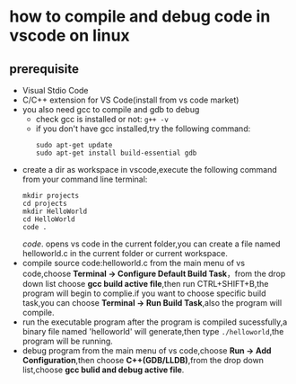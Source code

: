 # how to compile and debug code in vscode on linux
## prerequisite
- Visual Stdio Code
- C/C++ extension for VS Code(install from vs code market)
- you also need gcc to compile and gdb to debug
  - check gcc is installed or not: `g++ -v`
  - if you don't have gcc installed,try the following command:
    ```
    sudo apt-get update
    sudo apt-get install build-essential gdb
    ```
- create a dir as workspace in vscode,execute the following command from your command line terminal:
  ```
  mkdir projects
  cd projects
  mkdir HelloWorld
  cd HelloWorld
  code .
  ```
  *code*. opens vs code in the current folder,you can create a file named helloworld.c in the current folder or current workspace.
- compile source code:helloworld.c
  from the main menu of vs code,choose **Terminal -> Configure Default Build Task**，from the drop down list choose **gcc build active file**,then run CTRL+SHIFT+B,the program will begin to complie.if you want to choose specific build task,you can choose **Terminal -> Run Build Task**,also the program will compile.
- run the executable program
  after the program is compiled sucessfully,a binary file named 'helloworld' will generate,then type  `./helloworld`,the program will be running.
- debug program
  from the main menu of vs code,choose **Run -> Add Configuration**,then choose **C++(GDB/LLDB)**,from the drop down list,choose **gcc bulid and debug active file**.
